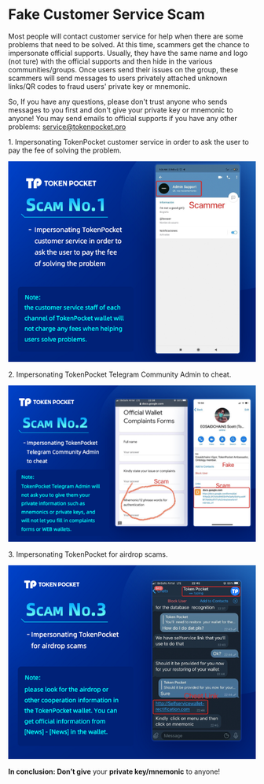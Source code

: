 # Fake Customer Service Scam

Most people will contact customer service for help when there are some problems that need to be solved. At this time, scammers get the chance to impersonate official supports. Usually, they have the same name and logo (not ture) with the official supports and then hide in the various communities/groups. Once users send their issues on the group, these scammers will send messages to users privately attached unknown links/QR codes to fraud users' private key or mnemonic.&#x20;

So, If you have any questions, please don't trust anyone who sends messages to you first and don't give your private key or mnemonic to anyone! You may send emails to official supports if you have any other problems: [service@tokenpocket.pro](mailto:service@tokenpocket.pro)

1\. Impersonating TokenPocket customer service in order to ask the user to pay the fee of solving the problem.

![](<../../.gitbook/assets/3 拷贝 (1) (1).png>)

2\. Impersonating TokenPocket Telegram Community Admin to cheat‌.

![](<../../.gitbook/assets/3 拷贝 2 (1).png>)



3\. Impersonating TokenPocket for airdrop scams‌.

![](<../../.gitbook/assets/1 (20).png>)

**In conclusion: Don’t give** your **private key/mnemonic** to anyone!

